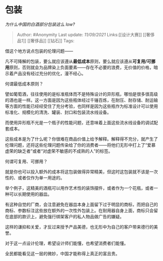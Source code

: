 # 包装
*为什么中国的白酒部分包装这么 low?*

> Author: #Anonymity
> Last update: *11/09/2021*
> Links:[[设计大赛]] [[奢侈品1]] [[奢侈品]] [[钻石]]
> Tags:

借这个地方说点包装的伦理问题——

凡不可降解的包装，要么就应该遵从**最低成本**原则，要么就应该遵从**可复用/可挪用**原则，否则就会为品牌染上负面要素——存在不必要的浪费，无价值的价格，暗示着产品没有经过充分的优化，漫不经心。

何谓最低成本原则？

譬如葡萄酒，往往使用的是标准瓶体而不是特殊设计的异形瓶，哪怕是很多很高级的酒也是一样。这一方面是因为这些瓶体经过千锤百炼，在耐压、耐存储、耐运输等方面的性能已经经受住了充分考验，也同样是因为这些瓶作为标准设计可以使用标准化、规模化的清洗、罐装、封口和包装流水线设备。

而使用异形瓶不光是一个瓶子的性能问题，还意味着上面这些流水线设备的调试配套成本。

这些成本是为了什么呢？你很难在商品价值上给予解释。解释得不充分，就产生了伦理问题，还将这些伦理问题传染给了你的消费者——将他们无形中打上了“爱慕虚荣的缺乏者”或者“对虚荣不敏感的不成熟的人”的标签。

何谓可复用、可挪用？

就是你也可以投入额外的成本将这包装做得异常精美，但这时这包装就不该是一次性的、或者仅作为单一用途的。

举个例子，这精美的酒瓶可以用作艺术性的装饰摆件，或者作为一个花瓶，或者一种可以长期使用的器皿。

有这种自觉的厂商，会注意避免在器皿本身上面留下过于明显的商标，而把自己的商标、参数标注这些放在额外的一次性外包装上。在耐用器自身上面，商标只会留在底部的款识上，避免强行绑架客户的私人物品做广告的嫌疑。

这样的谦抑和关爱，才反过来授予产品美德，也无形中为自己的客户带来德行的美誉。

对于这一点设计伦理，希望设计师们能懂，也希望消费者们能懂。

全民都能看见这一层的微妙，中国才能称得上真正的富且贵。

